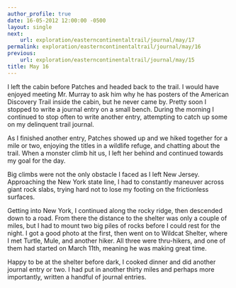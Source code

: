 ```yaml
---
author_profile: true
date: 16-05-2012 12:00:00 -0500
layout: single
next:
    url: exploration/easterncontinentaltrail/journal/may/17
permalink: exploration/easterncontinentaltrail/journal/may/16
previous:
    url: exploration/easterncontinentaltrail/journal/may/15
title: May 16
---
```

I left the cabin before Patches and headed back to the trail. I would have enjoyed meeting Mr. Murray to ask him why he has posters of the American Discovery Trail inside the cabin, but he never came by. Pretty soon I stopped to write a journal entry on a small bench. During the morning I continued to stop often to write another entry, attempting to catch up some on my delinquent trail journal.

As I finished another entry, Patches showed up and we hiked together for a mile or two, enjoying the titles in a wildlife refuge, and chatting about the trail. When a monster climb hit us, I left her behind and continued towards my goal for the day.

Big climbs were not the only obstacle I faced as I left New Jersey. Approaching the New York state line, I had to constantly maneuver across giant rock slabs, trying hard not to lose my footing on the frictionless surfaces.

Getting into New York, I continued along the rocky ridge, then descended down to a road. From there the distance to the shelter was only a couple of miles, but I had to mount two big piles of rocks before I could rest for the night. I got a good photo at the first, then went on to Wildcat Shelter, where I met Turtle, Mule, and another hiker. All three were thru-hikers, and one of them had started on March 11th, meaning he was making great time.

Happy to be at the shelter before dark, I cooked dinner and did another journal entry or two. I had put in another thirty miles and perhaps more importantly, written a handful of journal entries.